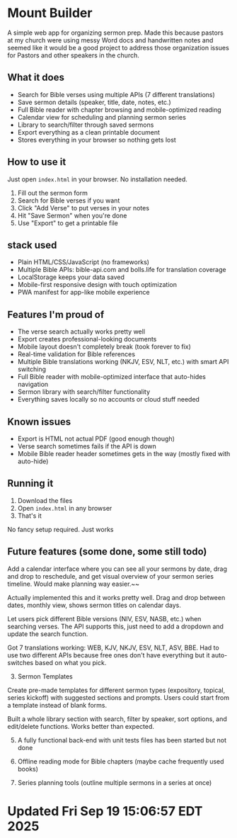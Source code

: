 # Mount Builder

A simple web app for organizing sermon prep. Made this because pastors at my church were using messy Word
docs and handwritten notes and seemed like it would be a good project to address those organization issues for Pastors and other speakers in the church.

## What it does

- Search for Bible verses using multiple APIs (7 different translations)
- Save sermon details (speaker, title, date, notes, etc.)
- Full Bible reader with chapter browsing and mobile-optimized reading
- Calendar view for scheduling and planning sermon series
- Library to search/filter through saved sermons
- Export everything as a clean printable document
- Stores everything in your browser so nothing gets lost

## How to use it

Just open `index.html` in your browser. No installation needed.

1. Fill out the sermon form
2. Search for Bible verses if you want
3. Click "Add Verse" to put verses in your notes
4. Hit "Save Sermon" when you're done
5. Use "Export" to get a printable file

## stack used

- Plain HTML/CSS/JavaScript (no frameworks)
- Multiple Bible APIs: bible-api.com and bolls.life for translation coverage
- LocalStorage keeps your data saved
- Mobile-first responsive design with touch optimization
- PWA manifest for app-like mobile experience

## Features I'm proud of

- The verse search actually works pretty well
- Export creates professional-looking documents
- Mobile layout doesn't completely break (took forever to fix)
- Real-time validation for Bible references
- Multiple Bible translations working (NKJV, ESV, NLT, etc.) with smart API switching
- Full Bible reader with mobile-optimized interface that auto-hides navigation
- Sermon library with search/filter functionality
- Everything saves locally so no accounts or cloud stuff needed

## Known issues

- Export is HTML not actual PDF (good enough though)
- Verse search sometimes fails if the API is down
- Mobile Bible reader header sometimes gets in the way (mostly fixed with auto-hide)

## Running it

1. Download the files
2. Open `index.html` in any browser
3. That's it

No fancy setup required. Just works

## Future features (some done, some still todo)

Add a calendar interface where you can see all your sermons by date, drag and drop to reschedule, and get
visual overview of your sermon series timeline. Would make planning way easier.~~

Actually implemented this and it works pretty well. Drag and drop between dates, monthly view, shows sermon titles on calendar days.

Let users pick different Bible versions (NIV, ESV, NASB, etc.) when searching verses. The API supports this,
just need to add a dropdown and update the search function.

Got 7 translations working: WEB, KJV, NKJV, ESV, NLT, ASV, BBE. Had to use two different APIs because free ones don't have everything but it auto-switches based on what you pick.

3. Sermon Templates

Create pre-made templates for different sermon types (expository, topical, series kickoff) with suggested
sections and prompts. Users could start from a template instead of blank forms.

Built a whole library section with search, filter by speaker, sort options, and edit/delete functions. Works better than expected.

5. A fully functional back-end with unit tests files has been started but not done

6. Offline reading mode for Bible chapters (maybe cache frequently used books)

7. Series planning tools (outline multiple sermons in a series at once)
# Updated Fri Sep 19 15:06:57 EDT 2025
